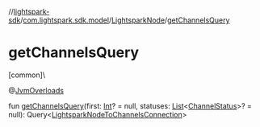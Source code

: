 //[lightspark-sdk](../../../index.md)/[com.lightspark.sdk.model](../index.md)/[LightsparkNode](index.md)/[getChannelsQuery](get-channels-query.md)

# getChannelsQuery

[common]\

@[JvmOverloads](https://kotlinlang.org/api/latest/jvm/stdlib/kotlin.jvm/-jvm-overloads/index.html)

fun [getChannelsQuery](get-channels-query.md)(first: [Int](https://kotlinlang.org/api/latest/jvm/stdlib/kotlin/-int/index.html)? = null, statuses: [List](https://kotlinlang.org/api/latest/jvm/stdlib/kotlin.collections/-list/index.html)&lt;[ChannelStatus](../-channel-status/index.md)&gt;? = null): Query&lt;[LightsparkNodeToChannelsConnection](../-lightspark-node-to-channels-connection/index.md)&gt;
